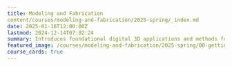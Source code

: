 ```yaml
---
title: Modeling and Fabrication
content/courses/modeling-and-fabrication/2025-spring/_index.md
date: 2025-01-16T12:00:00Z
lastmod: 2024-12-14T07:02:24
summary: Introduces foundational digital 3D applications and methods focusing on 3D output including digital options and physical options.
featured_image: /courses/modeling-and-fabrication/2025-spring/00-getting-started/2025-modeling-and-fabrication-course-image.jpg
course_cards: true
---
```

